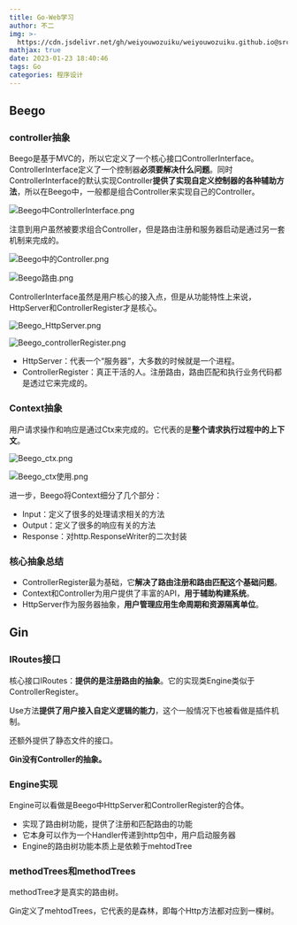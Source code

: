 ```yaml
---
title: Go-Web学习
author: 不二
img: >-
  https://cdn.jsdelivr.net/gh/weiyouwozuiku/weiyouwozuiku.github.io@src/source/_posts/PageImg/程序设计/Go-Web学习.png
mathjax: true
date: 2023-01-23 18:40:46
tags: Go
categories: 程序设计
---
```


## Beego

### controller抽象

Beego是基于MVC的，所以它定义了一个核心接口ControllerInterface。ControllerInterface定义了一个控制器**必须要解决什么问题**。同时ControllerInterface的默认实现Controller**提供了实现自定义控制器的各种辅助方法**，所以在Beego中，一般都是组合Controller来实现自己的Controller。

![Beego中ControllerInterface.png](https://cdn.jsdelivr.net/gh/weiyouwozuiku/weiyouwozuiku.github.io@src/source/_posts/程序设计/Go/Go-Web学习/Beego中ControllerInterface.png)

 注意到用户虽然被要求组合Controller，但是路由注册和服务器启动是通过另一套机制来完成的。

![Beego中的Controller.png](https://cdn.jsdelivr.net/gh/weiyouwozuiku/weiyouwozuiku.github.io@src/source/_posts/程序设计/Go/Go-Web学习/Beego中的Controller.png)

![Beego路由.png](https://cdn.jsdelivr.net/gh/weiyouwozuiku/weiyouwozuiku.github.io@src/source/_posts/程序设计/Go/Go-Web学习/Beego路由.png)

ControllerInterface虽然是用户核心的接入点，但是从功能特性上来说，HttpServer和ControllerRegister才是核心。

![Beego_HttpServer.png](https://cdn.jsdelivr.net/gh/weiyouwozuiku/weiyouwozuiku.github.io@src/source/_posts/程序设计/Go/Go-Web学习/Beego_HttpServer.png)

![Beego_controllerRegister.png](https://cdn.jsdelivr.net/gh/weiyouwozuiku/weiyouwozuiku.github.io@src/source/_posts/程序设计/Go/Go-Web学习/Beego_controllerRegister.png)

- HttpServer：代表一个“服务器”，大多数的时候就是一个进程。
- ControllerRegister：真正干活的人。注册路由，路由匹配和执行业务代码都是透过它来完成的。

### Context抽象

用户请求操作和响应是通过Ctx来完成的。它代表的是**整个请求执行过程中的上下文**。

![Beego_ctx.png](https://cdn.jsdelivr.net/gh/weiyouwozuiku/weiyouwozuiku.github.io@src/source/_posts/程序设计/Go/Go-Web学习/Beego_ctx.png)

![Beego_ctx使用.png](https://cdn.jsdelivr.net/gh/weiyouwozuiku/weiyouwozuiku.github.io@src/source/_posts/程序设计/Go/Go-Web学习/Beego_ctx使用.png)

进一步，Beego将Context细分了几个部分：

- Input：定义了很多的处理请求相关的方法
- Output：定义了很多的响应有关的方法
- Response：对http.ResponseWriter的二次封装

### 核心抽象总结

- ControllerRegister最为基础，它**解决了路由注册和路由匹配这个基础问题**。
- Context和Controller为用户提供了丰富的API，**用于辅助构建系统**。
- HttpServer作为服务器抽象，**用户管理应用生命周期和资源隔离单位**。

## Gin

### IRoutes接口

核心接口IRoutes：**提供的是注册路由的抽象**。它的实现类Engine类似于ControllerRegister。

Use方法**提供了用户接入自定义逻辑的能力**，这个一般情况下也被看做是插件机制。

还额外提供了静态文件的接口。

**Gin没有Controller的抽象。**

### Engine实现

Engine可以看做是Beego中HttpServer和ControllerRegister的合体。

- 实现了路由树功能，提供了注册和匹配路由的功能
- 它本身可以作为一个Handler传递到http包中，用户启动服务器
- Engine的路由树功能本质上是依赖于mehtodTree

### methodTrees和methodTrees

methodTree才是真实的路由树。

Gin定义了mehtodTrees，它代表的是森林，即每个Http方法都对应到一棵树。

##

